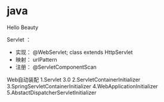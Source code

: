 # java
Hello Beauty

Servlet ：
- 实现： @WebServlet; class extends HttpServlet
- 映射： urlPattern
- 注册： @ServletComponentScan


Web自动装配
1.Servlet 3.0
2.ServletContainerInitializer
3.SpringServletContainerInitializer
4.WebApplicationInitializer
5.AbstactDispatcherServletInitializer
